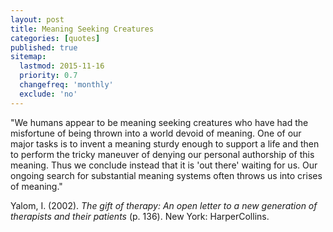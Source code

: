 ```yaml
---
layout: post
title: Meaning Seeking Creatures
categories: [quotes]
published: true
sitemap:
  lastmod: 2015-11-16
  priority: 0.7
  changefreq: 'monthly'
  exclude: 'no'
---
```


"We humans appear to be meaning seeking creatures who have had the misfortune of being thrown into a world devoid of meaning. One of our major tasks is to invent a meaning sturdy enough to support a life and then to perform the tricky maneuver of denying our personal authorship of this meaning. Thus we conclude instead that it is 'out there' waiting for us. Our ongoing search for substantial meaning systems often throws us into crises of meaning."

Yalom, I. (2002). <i>The gift of therapy: An open letter to a new generation of therapists and their patients</i> (p. 136). New York: HarperCollins.
